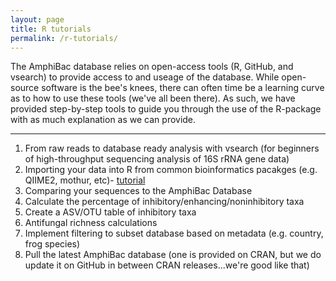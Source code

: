 ```yaml
---
layout: page
title: R tutorials
permalink: /r-tutorials/
---
```

The AmphiBac database relies on open-access tools (R, GitHub, and vsearch) to provide access to and useage of the database. While open-source software is the bee's knees, there can often time be a learning curve as to how to use these tools (we've all been there). As such, we have provided step-by-step tools to guide you through the use of the R-package with as much explanation as we can provide. 

---
<ol>
<li>From raw reads to database ready analysis with vsearch (for beginners of high-throughput sequencing analysis of 16S rRNA gene data) </li>
<li>Importing your data into R from common bioinformatics pacakges (e.g. QIIME2, mothur, etc)- <a href="/importing_files/"> tutorial</a></li>
<li>Comparing your sequences to the AmphiBac Database</li>
<li>Calculate the percentage of inhibitory/enhancing/noninhibitory taxa </li>
<li>Create a ASV/OTU table of inhibitory taxa</li>
<li>Antifungal richness calculations</li>
<li>Implement filtering to subset database based on metadata (e.g. country, frog species)</li>
<li>Pull the latest AmphiBac database (one is provided on CRAN, but we do update it on GitHub in between CRAN releases...we're good like that)</li>  
</ol>

